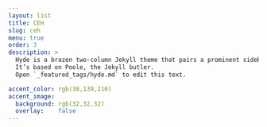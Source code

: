 ```yaml
---
layout: list
title: CEH
slug: ceh
menu: true
order: 3
description: >
  Hyde is a brazen two-column Jekyll theme that pairs a prominent sidebar with uncomplicated content.
  It’s based on Poole, the Jekyll butler.
  Open `_featured_tags/hyde.md` to edit this text.

accent_color: rgb(38,139,210)
accent_image:
  background: rgb(32,32,32)
  overlay:    false
---
```



